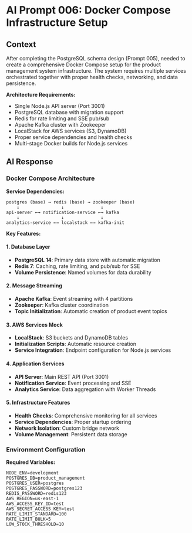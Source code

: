 # AI Prompt 006: Docker Compose Infrastructure Setup

## Context

After completing the PostgreSQL schema design (Prompt 005), needed to create a comprehensive Docker Compose setup for the product management system infrastructure. The system requires multiple services orchestrated together with proper health checks, networking, and data persistence.

**Architecture Requirements:**
- Single Node.js API server (Port 3001)
- PostgreSQL database with migration support
- Redis for rate limiting and SSE pub/sub
- Apache Kafka cluster with Zookeeper
- LocalStack for AWS services (S3, DynamoDB)
- Proper service dependencies and health checks
- Multi-stage Docker builds for Node.js services

## AI Response

### Docker Compose Architecture

**Service Dependencies:**
```
postgres (base) → redis (base) → zookeeper (base)
    ↓                ↓              ↓
api-server ←→ notification-service ←→ kafka
    ↓                ↓              ↓
analytics-service ←→ localstack ←→ kafka-init
```

**Key Features:**

#### 1. Database Layer
- **PostgreSQL 14**: Primary data store with automatic migration
- **Redis 7**: Caching, rate limiting, and pub/sub for SSE
- **Volume Persistence**: Named volumes for data durability

#### 2. Message Streaming
- **Apache Kafka**: Event streaming with 4 partitions
- **Zookeeper**: Kafka cluster coordination
- **Topic Initialization**: Automatic creation of product event topics

#### 3. AWS Services Mock
- **LocalStack**: S3 buckets and DynamoDB tables
- **Initialization Scripts**: Automatic resource creation
- **Service Integration**: Endpoint configuration for Node.js services

#### 4. Application Services
- **API Server**: Main REST API (Port 3001)
- **Notification Service**: Event processing and SSE
- **Analytics Service**: Data aggregation with Worker Threads

#### 5. Infrastructure Features
- **Health Checks**: Comprehensive monitoring for all services
- **Service Dependencies**: Proper startup ordering
- **Network Isolation**: Custom bridge network
- **Volume Management**: Persistent data storage

### Environment Configuration

**Required Variables:**
```env
NODE_ENV=development
POSTGRES_DB=product_management
POSTGRES_USER=postgres
POSTGRES_PASSWORD=postgres123
REDIS_PASSWORD=redis123
AWS_REGION=us-east-1
AWS_ACCESS_KEY_ID=test
AWS_SECRET_ACCESS_KEY=test
RATE_LIMIT_STANDARD=100
RATE_LIMIT_BULK=5
LOW_STOCK_THRESHOLD=10
```